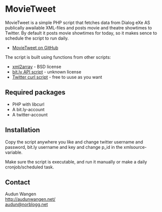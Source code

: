 # MovieTweet

MovieTweet is a simple PHP script that fetches data from Dialog eXe AS publically awailable XML-files and posts movie and theatre showtimes to Twitter. By default it posts movie showtimes for today, so it makes sence to schedule the script to run daily.

* [MovieTweet on GitHub](http://github.com/AudunWangen/MovieTweet)

The script is built using functions from other scripts:

* [xml2array](http://www.bin-co.com/php/scripts/xml2array/) - BSD license
* [bit.ly API script](http://davidwalsh.name/bitly-api-php) - unknown license
* [Twitter curl script](http://kosso.co.uk/twitter/twitterCurl.phps) - free to uuse as you want

## Required packages

* PHP with libcurl
* A bit.ly-account
* A twitter-account

## Installation

Copy the script anywhere you like and change twitter username and password, bit.ly username and key and change p_id in the xmlsource-variable.

Make sure the script is executable, and run it manually or make a daily cronjob/scheduled task.

## Contact

Audun Wangen  
http://audunwangen.net/  
audun@norblogg.net
